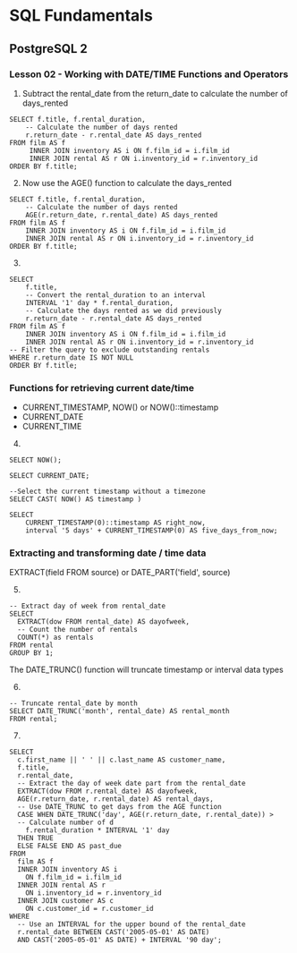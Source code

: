 # SQL Fundamentals

## PostgreSQL 2

### Lesson 02 - Working with DATE/TIME Functions and Operators

1) Subtract the rental_date from the return_date to calculate the number of days_rented

```
SELECT f.title, f.rental_duration,
    -- Calculate the number of days rented
    r.return_date - r.rental_date AS days_rented
FROM film AS f
     INNER JOIN inventory AS i ON f.film_id = i.film_id
     INNER JOIN rental AS r ON i.inventory_id = r.inventory_id
ORDER BY f.title;
```

2) Now use the AGE() function to calculate the days_rented

```
SELECT f.title, f.rental_duration,
    -- Calculate the number of days rented
	AGE(r.return_date, r.rental_date) AS days_rented
FROM film AS f
	INNER JOIN inventory AS i ON f.film_id = i.film_id
	INNER JOIN rental AS r ON i.inventory_id = r.inventory_id
ORDER BY f.title;
```

3) 

```
SELECT
	f.title,
 	-- Convert the rental_duration to an interval
    INTERVAL '1' day * f.rental_duration,
 	-- Calculate the days rented as we did previously
    r.return_date - r.rental_date AS days_rented
FROM film AS f
    INNER JOIN inventory AS i ON f.film_id = i.film_id
    INNER JOIN rental AS r ON i.inventory_id = r.inventory_id
-- Filter the query to exclude outstanding rentals
WHERE r.return_date IS NOT NULL
ORDER BY f.title;
```

### Functions for retrieving current date/time

- CURRENT_TIMESTAMP, NOW() or NOW()::timestamp
- CURRENT_DATE
- CURRENT_TIME

4) 

```
SELECT NOW();

SELECT CURRENT_DATE;

--Select the current timestamp without a timezone
SELECT CAST( NOW() AS timestamp )

SELECT
	CURRENT_TIMESTAMP(0)::timestamp AS right_now,
    interval '5 days' + CURRENT_TIMESTAMP(0) AS five_days_from_now;
```

### Extracting and transforming date / time data

EXTRACT(field FROM source) or DATE_PART('field', source)

5) 

```
-- Extract day of week from rental_date
SELECT 
  EXTRACT(dow FROM rental_date) AS dayofweek, 
  -- Count the number of rentals
  COUNT(*) as rentals 
FROM rental 
GROUP BY 1;
```

The DATE_TRUNC() function will truncate timestamp or interval data types

6) 

```
-- Truncate rental_date by month
SELECT DATE_TRUNC('month', rental_date) AS rental_month
FROM rental;
```

7) 

```
SELECT 
  c.first_name || ' ' || c.last_name AS customer_name,
  f.title,
  r.rental_date,
  -- Extract the day of week date part from the rental_date
  EXTRACT(dow FROM r.rental_date) AS dayofweek,
  AGE(r.return_date, r.rental_date) AS rental_days,
  -- Use DATE_TRUNC to get days from the AGE function
  CASE WHEN DATE_TRUNC('day', AGE(r.return_date, r.rental_date)) > 
  -- Calculate number of d
    f.rental_duration * INTERVAL '1' day 
  THEN TRUE 
  ELSE FALSE END AS past_due 
FROM 
  film AS f 
  INNER JOIN inventory AS i 
  	ON f.film_id = i.film_id 
  INNER JOIN rental AS r 
  	ON i.inventory_id = r.inventory_id 
  INNER JOIN customer AS c 
  	ON c.customer_id = r.customer_id 
WHERE 
  -- Use an INTERVAL for the upper bound of the rental_date 
  r.rental_date BETWEEN CAST('2005-05-01' AS DATE) 
  AND CAST('2005-05-01' AS DATE) + INTERVAL '90 day';
```
